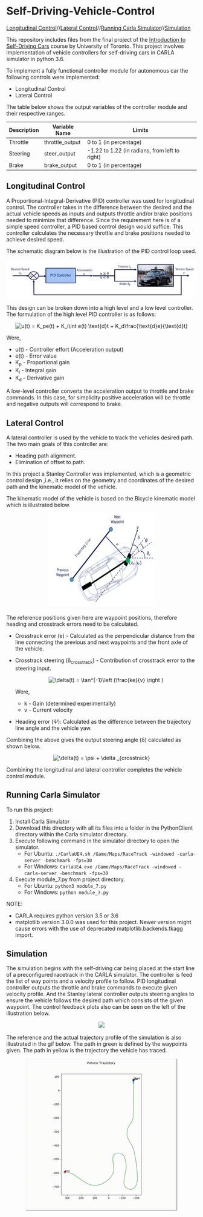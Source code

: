 # Self-Driving-Vehicle-Control
[Longitudinal Control](#Longitudinal-Control)//[Lateral Control](#Lateral-Control)//[Running Carla Simulator](#Running-Carla-Simulator)//[Simulation](#Simulation)

This repository includes files from the final project of the [Introduction to Self-Driving Cars](https://www.coursera.org/learn/intro-self-driving-cars) course by University of Toronto. This project involves implementation of vehicle controllers for self-driving cars in CARLA simulator in python 3.6.

To implement a fully functional controller module for autonomous car the following controls were implemented:
* Longitudinal Control
* Lateral Control

The table below shows the output variables of the controller module and their respective ranges. 

| Description |	Variable Name	| Limits
|---|---|---
Throttle |	throttle_output |	0 to 1 (in percentage)
Steering |	steer_output |	-1.22 to 1.22 (in radians, from left to right)
Brake	| brake_output |	0 to 1 (in percentage)

## Longitudinal Control

A Proportional-Integral-Derivative (PID) controller was used for longitudinal control. The controller takes in the difference between the desired and the actual vehicle speeds as inputs and outputs throttle and/or brake positions needed to minimize that difference. Since the requirement here is of a simple speed controller, a PID based control design would suffice. This controller calculates the necessary throttle and brake positions needed to achieve desired speed.

The schematic diagram below is the illustration of the PID control loop used.

<p align="center"><img src="https://github.com/Xiushishen/Self-Driving-Vehicle-Control/blob/main/Vehicle_Control/media/longitudinal_control.PNG"></p>

This design can be broken down into a high level and a low level controller. The formulation of the high level PID controller is as follows:

<p align="center"><img src="https://latex.codecogs.com/gif.latex?\bg_white&space;u(t)&space;=&space;K_pe(t)&space;&plus;&space;K_i\int&space;e(t)&space;\text{d}t&space;&plus;&space;K_d\frac{\text{d}e}{\text{d}t}" title="u(t) = K_pe(t) + K_i\int e(t) \text{d}t + K_d\frac{\text{d}e}{\text{d}t}"></p>

Were,
- u(t) - Controller effort (Acceleration output)
- e(t) - Error value
- K<sub>p</sub> - Proportional gain
- K<sub>i</sub> - Integral gain
- K<sub>d</sub> - Derivative gain 

A low-level controller converts the acceleration output to throttle and brake commands. In this case, for simplicity positive acceleration will be throttle and negative outputs will correspond to brake.

## Lateral Control

A lateral controller is used by the vehicle to track the vehicles desired path. The two main goals of this controller are: </br>
* Heading path alignment.
* Elimination of offset to path.

In this project a Stanley Controller was implemented, which is a geometric control design ,i.e., it relies on the geometry and coordinates of the desired path and the kinematic model of the vehicle.

The kinematic model of the vehicle is based on the Bicycle kinematic model which is illustrated below.
<p align="center"><img src="https://github.com/Xiushishen/Self-Driving-Vehicle-Control/blob/main/Vehicle_Control/media/kinematic_model_for_stanley_controller.PNG" width=280 height=250/></p>

The reference positions given here are waypoint positions, therefore heading and crosstrack errors need to be calculated.
- Crosstrack error (e) - Calculated as the perpendicular distance from the line connecting the previous and next waypoints and the front axle of the vehicle.
- Crosstrack steering (δ<sub>crosstrack</sub>) - Contribution of crosstrack error to the steering input.

  <p align="center"><img src="https://latex.codecogs.com/gif.latex?\bg_white&space;\delta(t)_{crosstrack}&space;=&space;\tan^{-1}\left&space;(\frac{ke}{v}&space;\right&space;)" title="\delta(t) = \tan^{-1}\left (\frac{ke}{v} \right )"></p>
  
  Were,
  - k - Gain (determined experimentally)
  - v - Current velocity

- Heading error (Ψ): Calculated as the difference between the trajectory line angle and the vehicle yaw.

Combining the above gives the output steering angle (δ) calculated as shown below.

<p align="center"><img src="https://latex.codecogs.com/gif.latex?\bg_white&space;\delta(t)&space;=&space;\psi&space;&plus;&space;\delta&space;_{crosstrack}" title="\delta(t) = \psi + \delta _{crosstrack}"></p>


Combining the longitudinal and lateral controller completes the vehicle control module.

Running Carla Simulator
---
To run this project:
1. Install Carla Simulator
2. Download this directory with all its files into a folder in the PythonClient directory within the Carla simulator directory.
3. Execute following command in the simulator directory to open the simulator.
   * For Ubuntu: `./CarlaUE4.sh /Game/Maps/RaceTrack -windowed -carla-server -benchmark -fps=30`
   * For Windows: `CarlaUE4.exe /Game/Maps/RaceTrack -windowed -carla-server -benchmark -fps=30`
4. Execute module_7.py from project directory.
   * For Ubuntu: `python3 module_7.py`
   * For Windows: `python module_7.py`

NOTE: 
* CARLA requires python version 3.5 or 3.6
* matplotlib version 3.0.0 was used for this project. Newer version might cause errors with the use of deprecated matplotlib.backends.tkagg import.



Simulation
---
The simulation begins with the self-driving car being placed at the start line of a preconfigured racetrack in the CARLA simulator. The controller is feed the list of way points and a velocity profile to follow. PID longitudinal controller outputs the throttle and brake commands to execute given velocity profile. And the Stanley lateral controller outputs steering angles to ensure the vehicle follows the desired path which consists of the given waypoint. The control feedback plots also can be seen on the left of the illustration below.

<p align="center"><img src="https://github.com/Xiushishen/Self-Driving-Vehicle-Control/blob/main/Vehicle_Control/media/simulation_and_control_feedback.gif"><p>

The reference and the actual trajectory profile of the simulation is also illustrated in the gif below. The path in green is defined by the waypoints given. The path in yellow is the trajectory the vehicle has traced.
<p align="center"><img src="https://github.com/Xiushishen/Self-Driving-Vehicle-Control/blob/main/Vehicle_Control/media/vehicle_trajectory.gif" width=402 height=402></p>

